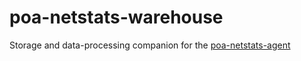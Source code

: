 # poa-netstats-warehouse
Storage and data-processing companion for the [poa-netstats-agent](https://github.com/poanetwork/poa-netstats-agent)
